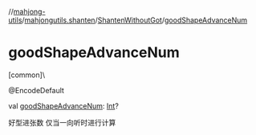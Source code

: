 //[mahjong-utils](../../../index.md)/[mahjongutils.shanten](../index.md)/[ShantenWithoutGot](index.md)/[goodShapeAdvanceNum](good-shape-advance-num.md)

# goodShapeAdvanceNum

[common]\

@EncodeDefault

val [goodShapeAdvanceNum](good-shape-advance-num.md): [Int](https://kotlinlang.org/api/latest/jvm/stdlib/kotlin-stdlib/kotlin/-int/index.html)?

好型进张数 仅当一向听时进行计算
